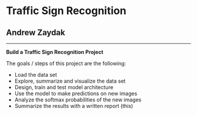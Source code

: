 # **Traffic Sign Recognition** 

## Andrew Zaydak

---

**Build a Traffic Sign Recognition Project**

The goals / steps of this project are the following:
* Load the data set
* Explore, summarize and visualize the data set
* Design, train and test model architecture
* Use the model to make predictions on new images
* Analyze the softmax probabilities of the new images
* Summarize the results with a written report (this)

